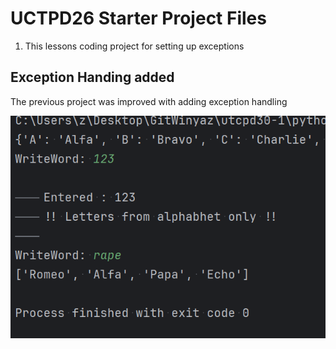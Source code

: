 # UCTPD26 Starter Project Files 

1. This lessons coding project for setting up exceptions 

## Exception Handing added

The previous project was improved with adding exception handling

![](./o.png)